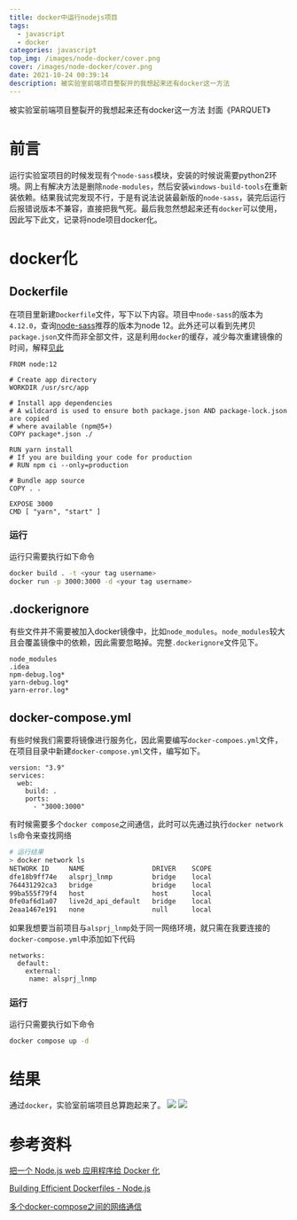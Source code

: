 ```yaml
---
title: docker中运行nodejs项目
tags:
  - javascript
  - docker
categories: javascript
top_img: /images/node-docker/cover.png
cover: /images/node-docker/cover.png
date: 2021-10-24 00:39:14
description: 被实验室前端项目整裂开的我想起来还有docker这一方法
---
```



被实验室前端项目整裂开的我想起来还有docker这一方法
封面《PARQUET》
<!--more-->

# 前言
运行实验室项目的时候发现有个`node-sass`模块，安装的时候说需要python2环境。网上有解决方法是删除`node-modules`，然后安装`windows-build-tools`在重新装依赖。结果我试完发现不行，于是有说法说装最新版的`node-sass`，装完后运行后报错说版本不兼容，直接把我气死。最后我忽然想起来还有`docker`可以使用，因此写下此文，记录将node项目docker化。

# docker化
## Dockerfile
在项目里新建`Dockerfile`文件，写下以下内容。项目中`node-sass`的版本为`4.12.0`，查询[node-sass](https://github.com/sass/node-sass)推荐的版本为node 12。此外还可以看到先拷贝`package.json`文件而非全部文件，这是利用`docker`的缓存，减少每次重建镜像的时间，解释[见此](http://bitjudo.com/blog/2014/03/13/building-efficient-dockerfiles-node-dot-js/)
```docker
FROM node:12

# Create app directory
WORKDIR /usr/src/app

# Install app dependencies
# A wildcard is used to ensure both package.json AND package-lock.json are copied
# where available (npm@5+)
COPY package*.json ./

RUN yarn install
# If you are building your code for production
# RUN npm ci --only=production

# Bundle app source
COPY . .

EXPOSE 3000
CMD [ "yarn", "start" ]
```
### 运行
运行只需要执行如下命令
```bash
docker build . -t <your tag username>
docker run -p 3000:3000 -d <your tag username>
```
## .dockerignore
有些文件并不需要被加入docker镜像中，比如`node_modules`。`node_modules`较大且会覆盖镜像中的依赖，因此需要忽略掉。完整`.dockerignore`文件见下。
```docker
node_modules
.idea
npm-debug.log*
yarn-debug.log*
yarn-error.log*
```

## docker-compose.yml
有些时候我们需要将镜像进行服务化，因此需要编写`docker-compoes.yml`文件，在项目目录中新建`docker-compose.yml`文件，编写如下。
```docker
version: "3.9"
services:
  web:
    build: .
    ports:
      - "3000:3000"
```
有时候需要多个`docker compose`之间通信，此时可以先通过执行`docker network ls`命令来查找网络
```bash
# 运行结果
> docker network ls
NETWORK ID     NAME                 DRIVER    SCOPE
dfe18b9ff74e   alsprj_lnmp          bridge    local
764431292ca3   bridge               bridge    local
99ba555f79f4   host                 host      local
0fe0af6d1a07   live2d_api_default   bridge    local
2eaa1467e191   none                 null      local
```
如果我想要当前项目与`alsprj_lnmp`处于同一网络环境，就只需在我要连接的`docker-compose.yml`中添加如下代码
```docker
networks:
  default:
    external:
     name: alsprj_lnmp
```
### 运行
运行只需要执行如下命令
```bash
docker compose up -d
```

# 结果
通过`docker`，实验室前端项目总算跑起来了。
![](/images/node-docker/terminal.png)
![](/images/node-docker/success.png)

# 参考资料
[把一个 Node.js web 应用程序给 Docker 化](https://nodejs.org/zh-cn/docs/guides/nodejs-docker-webapp/)

[Building Efficient Dockerfiles - Node.js](http://bitjudo.com/blog/2014/03/13/building-efficient-dockerfiles-node-dot-js/)

[多个docker-compose之间的网络通信](https://www.jianshu.com/p/1099815985dd)